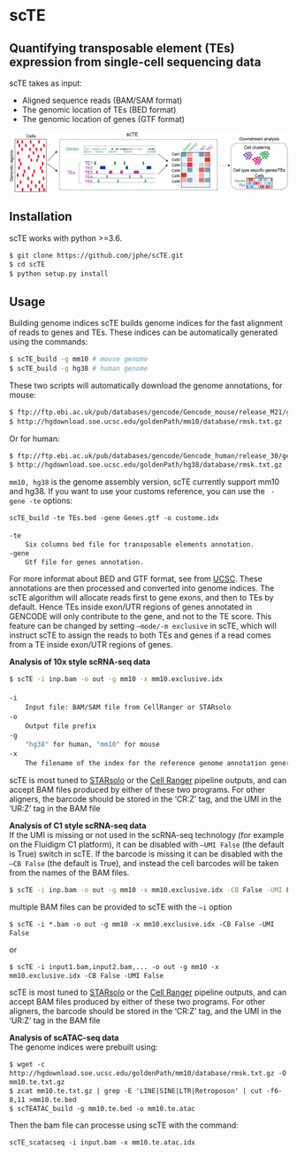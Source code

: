 scTE
==============

Quantifying transposable element (TEs) expression from single-cell sequencing data
----------------------------------------------------------------------

scTE takes as input:

 * Aligned sequence reads (BAM/SAM format)
 * The genomic location of TEs (BED format)
 * The genomic location of genes (GTF format)


![scTE workflow](./docs/scTE.png)


Installation
------------
scTE works with python >=3.6.

```bash
$ git clone https://github.com/jphe/scTE.git
$ cd scTE
$ python setup.py install
```

Usage
-----

Building genome indices
scTE builds genome indices for the fast alignment of reads to genes and TEs. These indices can be automatically generated using the commands:

```bash
$ scTE_build -g mm10 # mouse genome
$ scTE_build -g hg38 # human genome
```

These two scripts will automatically download the genome annotations, for mouse:

```bash
$ ftp://ftp.ebi.ac.uk/pub/databases/gencode/Gencode_mouse/release_M21/gencode.vM21.annotation.gtf.gz
$ http://hgdownload.soe.ucsc.edu/goldenPath/mm10/database/rmsk.txt.gz
```

Or for human:

```bash
$ ftp://ftp.ebi.ac.uk/pub/databases/gencode/Gencode_human/release_30/gencode.v30.annotation.gtf.gz
$ http://hgdownload.soe.ucsc.edu/goldenPath/hg38/database/rmsk.txt.gz
```

`mm10, hg38` is the genome assembly version, scTE currently support mm10 and hg38. 
If you want to use your customs reference, you can use the ` -gene -te` options:

```
scTE_build -te TEs.bed -gene Genes.gtf -o custome.idx

-te
    Six columns bed file for transposable elements annotation.
-gene
    Gtf file for genes annotation. 
```
For more informat about BED and GTF format, see from [UCSC](https://genome.ucsc.edu/FAQ/FAQformat).
These annotations are then processed and converted into genome indices. The scTE algorithm will allocate 
reads first to gene exons, and then to TEs by default. Hence TEs inside exon/UTR regions of genes annotated 
in GENCODE will only contribute to the gene, and not to the TE score. This feature can be changed by 
setting `–mode/-m exclusive` in scTE, which will instruct scTE to assign the reads to both TEs and genes 
if a read comes from a TE inside exon/UTR regions of genes.

**Analysis of 10x style scRNA-seq data**
```bash
$ scTE -i inp.bam -o out -g mm10 -x mm10.exclusive.idx

-i
    Input file: BAM/SAM file from CellRanger or STARsolo
-o
    Output file prefix
-g
    "hg38" for human, "mm10" for mouse
-x
    The filename of the index for the reference genome annotation generated by scTE_build
```

scTE is most tuned to [STARsolo](https://github.com/alexdobin/STAR) or the [Cell Ranger](https://support.10xgenomics.com/single-cell-gene-expression/software/pipelines/latest/what-is-cell-ranger) pipeline outputs, 
and can accept BAM files produced by either of these two programs. 
For other aligners, the barcode should be stored in the ‘CR:Z’ tag, and the UMI in the ‘UR:Z’ tag in the BAM file

**Analysis of C1 style scRNA-seq data**<br>
If the UMI is missing or not used in the scRNA-seq technology (for example on the Fluidigm C1 platform), it can be disabled with `–UMI False` 
(the default is True) switch in scTE. If the barcode is missing it can be disabled with the `–CB False` (the default is True), 
and instead the cell barcodes will be taken from the names of the BAM files.

```bash
$ scTE -i inp.bam -o out -g mm10 -x mm10.exclusive.idx -CB False -UMI False
```
multiple BAM files can be provided to scTE with the `–i` option
```
$ scTE -i *.bam -o out -g mm10 -x mm10.exclusive.idx -CB False -UMI False
```
or 
```
$ scTE -i input1.bam,input2.bam,... -o out -g mm10 -x mm10.exclusive.idx -CB False -UMI False
```

scTE is most tuned to [STARsolo](https://github.com/alexdobin/STAR) or the [Cell Ranger](https://support.10xgenomics.com/single-cell-gene-expression/software/pipelines/latest/what-is-cell-ranger) pipeline outputs, 
and can accept BAM files produced by either of these two programs. 
For other aligners, the barcode should be stored in the ‘CR:Z’ tag, and the UMI in the ‘UR:Z’ tag in the BAM file

**Analysis of scATAC-seq data**<br>
The genome indices were prebuilt using:
```
$ wget -c http://hgdownload.soe.ucsc.edu/goldenPath/mm10/database/rmsk.txt.gz -O mm10.te.txt.gz
$ zcat mm10.te.txt.gz | grep -E 'LINE|SINE|LTR|Retroposon' | cut -f6-8,11 >mm10.te.bed
$ scTEATAC_build -g mm10.te.bed -o mm10.te.atac
```
Then the bam file can processe using scTE with the command:
```
scTE_scatacseq -i input.bam -x mm10.te.atac.idx
```




